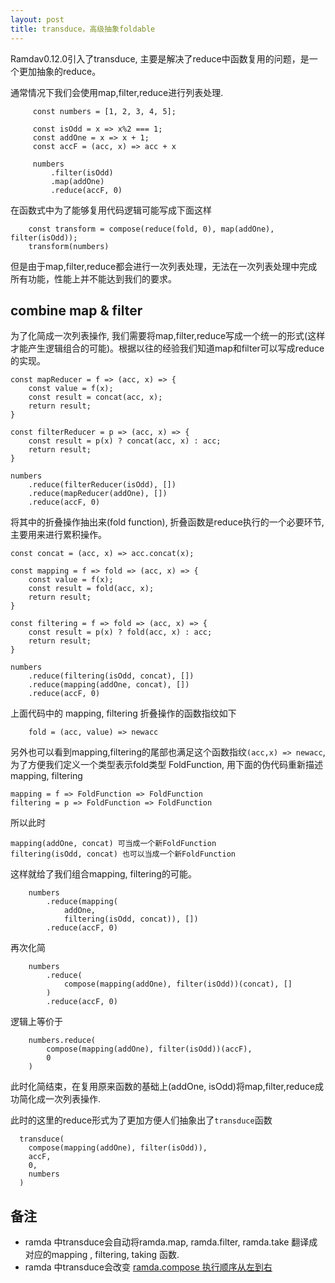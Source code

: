 ```yaml
---
layout: post
title: transduce，高级抽象foldable
---
```



Ramdav0.12.0引入了transduce, 主要是解决了reduce中函数复用的问题，是一个更加抽象的reduce。

通常情况下我们会使用map,filter,reduce进行列表处理.

```(javascript)
     const numbers = [1, 2, 3, 4, 5];

     const isOdd = x => x%2 === 1;
     const addOne = x => x + 1;
     const accF = (acc, x) => acc + x

     numbers
         .filter(isOdd)
         .map(addOne)
         .reduce(accF, 0)
```

在函数式中为了能够复用代码逻辑可能写成下面这样

```(javascript)
    const transform = compose(reduce(fold, 0), map(addOne), filter(isOdd));
    transform(numbers)
```

但是由于map,filter,reduce都会进行一次列表处理，无法在一次列表处理中完成所有功能，性能上并不能达到我们的要求。

## combine map & filter

为了化简成一次列表操作, 我们需要将map,filter,reduce写成一个统一的形式(这样才能产生逻辑组合的可能)。根据以往的经验我们知道map和filter可以写成reduce的实现。

```(javascript)
const mapReducer = f => (acc, x) => {
    const value = f(x);
    const result = concat(acc, x);
    return result;
}

const filterReducer = p => (acc, x) => {
    const result = p(x) ? concat(acc, x) : acc;
    return result;
}

numbers
    .reduce(filterReducer(isOdd), [])
    .reduce(mapReducer(addOne), [])
    .reduce(accF, 0)
```



将其中的折叠操作抽出来(fold function), 折叠函数是reduce执行的一个必要环节, 主要用来进行累积操作。

```(javascript)
const concat = (acc, x) => acc.concat(x);

const mapping = f => fold => (acc, x) => {
    const value = f(x);
    const result = fold(acc, x);
    return result;
}

const filtering = f => fold => (acc, x) => {
    const result = p(x) ? fold(acc, x) : acc;
    return result;
}

numbers
    .reduce(filtering(isOdd, concat), [])
    .reduce(mapping(addOne, concat), [])
    .reduce(accF, 0)
```

上面代码中的 mapping, filtering 折叠操作的函数指纹如下

```
    fold = (acc, value) => newacc
```

另外也可以看到mapping,filtering的尾部也满足这个函数指纹`(acc,x) => newacc`, 为了方便我们定义一个类型表示fold类型 FoldFunction, 用下面的伪代码重新描述mapping, filtering

```
mapping = f => FoldFunction => FoldFunction
filtering = p => FoldFunction => FoldFunction
```

所以此时

```
mapping(addOne, concat) 可当成一个新FoldFunction
filtering(isOdd, concat) 也可以当成一个新FoldFunction
```

这样就给了我们组合mapping, filtering的可能。

```(javascript)
    numbers
        .reduce(mapping(
            addOne,
            filtering(isOdd, concat)), [])
        .reduce(accF, 0)

```

再次化简

```(javascript)
    numbers
        .reduce(
            compose(mapping(addOne), filter(isOdd))(concat), []
        )
        .reduce(accF, 0)
```

逻辑上等价于

```(javascript)
    numbers.reduce(
        compose(mapping(addOne), filter(isOdd))(accF),
        0
    )
```

此时化简结束，在复用原来函数的基础上(addOne, isOdd)将map,filter,reduce成功简化成一次列表操作.

此时的这里的reduce形式为了更加方便人们抽象出了`transduce`函数

```
  transduce(
    compose(mapping(addOne), filter(isOdd)),
    accF,
    0,
    numbers
  )
```


## 备注

* ramda 中transduce会自动将ramda.map, ramda.filter, ramda.take 翻译成对应的mapping , filtering, taking 函数.
* ramda 中transduce会改变 [ramda.compose 执行顺序从左到右](http://isaaccambron.com/blog/2014/12/13/transducer-composition.html)
